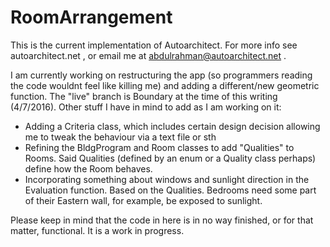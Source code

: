 # RoomArrangement
This is the current implementation of Autoarchitect. For more info see autoarchitect.net , or email me at abdulrahman@autoarchitect.net .

I am currently working on restructuring the app (so programmers reading the code wouldnt feel like killing me) and adding a different/new geometric function. The "live" branch is Boundary at the time of this writing (4/7/2016). Other stuff I have in mind to add as I am working on it:

* Adding a Criteria class, which includes certain design decision allowing me to tweak the behaviour via a text file or sth
* Refining the BldgProgram and Room classes to add "Qualities" to Rooms. Said Qualities (defined by an enum or a Quality class perhaps) define how the Room behaves. 
* Incorporating something about windows and sunlight direction in the Evaluation function. Based on the Qualities. Bedrooms need some part of their Eastern wall, for example, be exposed to sunlight.

Please keep in mind that the code in here is in no way finished, or for that matter, functional. It is a work in progress.
